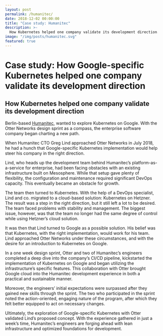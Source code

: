 ```yaml
---
layout: post
permalink: /humanitec/
date: 2018-12-02 00:00:00
title: "Case study: Humanitec"
description: >-
  How Kubernetes helped one company validate its development direction.
image: "/img/posts/humanitec.svg"
featured: true
---
```


# Case study: How Google-specific Kubernetes helped one company validate its development direction

## **How Kubernetes helped one company validate its development direction**

Berlin-based [Humanitec](https://humanitec.com/), wanted to explore Kubernetes on Google. With the Otter Networks design sprint as a compass, the enterprise software company began charting a new path.

When Humanitec CTO Greg Lind approached Otter Networks in July 2018, he had a hunch that Google-specific Kubernetes implementation would help steer his company in the right direction.

Lind, who heads up the development team behind Humanitec’s platform-as-a-service for enterprise, had been facing obstacles with an existing infrastructure built on Mesosphere. While that setup gave plenty of flexibility, the configuration and maintenance required significant DevOps capacity. This eventually became an obstacle for growth.

The team then turned to Kubernetes. With the help of a DevOps specialist, Lind and co. migrated to a cloud-based solution: Kubernetes on Hetzner. The result was a step in the right direction, but it still left a lot to be desired. The team faced problems with stability and management. The biggest issue, however, was that the team no longer had the same degree of control while using Hetzner’s cloud solution.  

It was then that Lind turned to Google as a possible solution. His belief was that Kubernetes, with the right implementation, would work for his team. Lind approached Otter Networks under these circumstances, and with the desire for an introduction to Kubernetes on Google.

In a one week design sprint, Otter and two of Humanitec’s engineers completed a deep dive into the company’s CI/CD pipeline, kickstarted the implementation of Kubernetes on Google and began utilizing the infrastructure’s specific features. This collaboration with Otter brought Google cloud into the Humanitec development experience in both a practical and sustainable manner.

Moreover, the engineers’ initial expectations were surpassed after they gained new skills through the sprint. The two who participated in the sprint noted the action-oriented, engaging nature of the program, after which they felt better equipped to act on necessary changes.

Ultimately, the exploration of Google-specific Kubernetes with Otter validated Lind’s proposed concept. With the experience gathered in just a week’s time, Humanitec’s engineers are forging ahead with lean infrastructure and optimized foundations for development.

